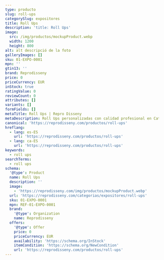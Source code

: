 ```yaml
---
type: producto
slug: roll-ups
categorySlug: expositores
title: Roll Ups
description: 'title: Roll Ups'
image:
  src: /img/productos/mockupProduct.webp
  width: 1200
  height: 800
alt: alt descripció de la foto
galleryImages: []
sku: 01-EXPO-0001
mpn: ''
gtin13: ''
brand: Reprodisseny
price: 0
priceCurrency: EUR
inStock: true
ratingValue: 0
reviewCount: 0
attributes: []
variants: []
formFields: []
metaTitle: Roll Ups | Repro Disseny
metaDescription: Roll Ups personalizadas con calidad profesional en Cataluña.
canonical: 'https://reprodisseny.com/productos/roll-ups'
hreflang:
  - lang: es-ES
    url: 'https://reprodisseny.com/productos/roll-ups'
  - lang: ca-ES
    url: 'https://reprodisseny.com/productos/roll-ups'
keywords:
  - roll ups
searchTerms:
  - roll ups
schema:
  '@type': Product
  name: Roll Ups
  description: ''
  image:
    - 'https://reprodisseny.com/img/productos/mockupProduct.webp'
  url: 'https://reprodisseny.com/categorias/expositores/roll-ups'
  sku: 01-EXPO-0001
  mpn: REF-01-EXPO-0001
  brand:
    '@type': Organization
    name: Reprodisseny
  offers:
    '@type': Offer
    price: 0
    priceCurrency: EUR
    availability: 'https://schema.org/InStock'
    itemCondition: 'https://schema.org/NewCondition'
    url: 'https://reprodisseny.com/productos/roll-ups'
---
```


